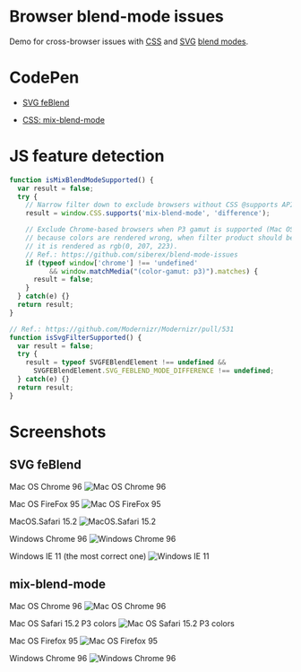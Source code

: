 # Browser blend-mode issues

Demo for cross-browser issues with [CSS](https://developer.mozilla.org/en-US/docs/Web/CSS/mix-blend-mode) and [SVG](https://developer.mozilla.org/en-US/docs/Web/SVG/Element/feBlend) [blend modes](https://developer.mozilla.org/en-US/docs/Web/CSS/blend-mode).


# CodePen

- [SVG feBlend](https://codepen.io/siberex/pen/rNGdYGe)

- [CSS: mix-blend-mode](https://codepen.io/siberex/pen/gOGexLV)


# JS feature detection

```js
function isMixBlendModeSupported() {
  var result = false;
  try {
    // Narrow filter down to exclude browsers without CSS @supports API:
    result = window.CSS.supports('mix-blend-mode', 'difference');

    // Exclude Chrome-based browsers when P3 gamut is supported (Mac OS retina, for example),
    // because colors are rendered wrong, when filter product should be rgb(0, 255, 255),
    // it is rendered as rgb(0, 207, 223).
    // Ref.: https://github.com/siberex/blend-mode-issues
    if (typeof window['chrome'] !== 'undefined'
          && window.matchMedia("(color-gamut: p3)").matches) {
      result = false;
    }
  } catch(e) {}
  return result;
}

// Ref.: https://github.com/Modernizr/Modernizr/pull/531
function isSvgFilterSupported() {
  var result = false;
  try {
    result = typeof SVGFEBlendElement !== undefined &&
      SVGFEBlendElement.SVG_FEBLEND_MODE_DIFFERENCE !== undefined;
  } catch(e) {}
  return result;
}
```


# Screenshots

## SVG feBlend

Mac OS Chrome 96 ![Mac OS Chrome 96](./svg-feBlend/screenshots/MacOS.Chrome%2096.png "Mac OS Chrome 96")

Mac OS FireFox 95 ![Mac OS FireFox 95](./svg-feBlend/screenshots/MacOS.FireFox%2095.png "Mac OS FireFox 95")

MacOS.Safari 15.2 ![MacOS.Safari 15.2](./svg-feBlend/screenshots/MacOS.Safari%2015.2.jpg "MacOS.Safari 15.2")

Windows Chrome 96 ![Windows Chrome 96](./svg-feBlend/screenshots/Win.Chrome%2096.png "Windows Chrome 96")

Windows IE 11 (the most correct one) ![Windows IE 11](./svg-feBlend/screenshots/Windows.IE%2011.png "Windows IE 11")


## mix-blend-mode

Mac OS Chrome 96 ![Mac OS Chrome 96](./mix-blend-mode/screenshots/MacOS.Chrome%2096.png "Mac OS Chrome 96")

Mac OS Safari 15.2 P3 colors ![Mac OS Safari 15.2 P3 colors](./mix-blend-mode/screenshots/MacOS.Safari%2015.2.png "Mac OS Safari 15.2 P3 colors")

Mac OS Firefox 95 ![Mac OS Firefox 95](./mix-blend-mode/screenshots/MacOS.Firefox%2095.png "Mac OS Firefox 95")

Windows Chrome 96 ![Windows Chrome 96](./mix-blend-mode/screenshots/Windows.Chrome%2096.png "Windows Chrome 96")
